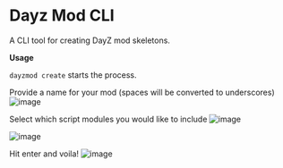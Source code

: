 # Dayz Mod CLI

A CLI tool for creating DayZ mod skeletons.

**Usage**

`dayzmod create` starts the process.

Provide a name for your mod (spaces will be converted to underscores)
![image](https://github.com/user-attachments/assets/fc844e22-f655-4a96-b719-ed281893063b)


Select which script modules you would like to include
![image](https://github.com/user-attachments/assets/ae1d6e0c-15ea-4f34-b22a-4cd406195e81)

![image](https://github.com/user-attachments/assets/76ce0e33-535b-4037-a03f-c8ee6459b2b8)

Hit enter and voila!
![image](https://github.com/user-attachments/assets/0a994a92-faf1-499f-a62f-001ddd61cffa)


